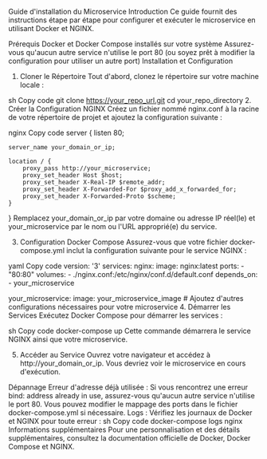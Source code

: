 Guide d'installation du Microservice
Introduction
Ce guide fournit des instructions étape par étape pour configurer et exécuter le microservice en utilisant Docker et NGINX.

Prérequis
Docker et Docker Compose installés sur votre système
Assurez-vous qu'aucun autre service n'utilise le port 80 (ou soyez prêt à modifier la configuration pour utiliser un autre port)
Installation et Configuration
1. Cloner le Répertoire
Tout d'abord, clonez le répertoire sur votre machine locale :

sh
Copy code
git clone https://your_repo_url.git
cd your_repo_directory
2. Créer la Configuration NGINX
Créez un fichier nommé nginx.conf à la racine de votre répertoire de projet et ajoutez la configuration suivante :

nginx
Copy code
server {
    listen 80;

    server_name your_domain_or_ip;

    location / {
        proxy_pass http://your_microservice;
        proxy_set_header Host $host;
        proxy_set_header X-Real-IP $remote_addr;
        proxy_set_header X-Forwarded-For $proxy_add_x_forwarded_for;
        proxy_set_header X-Forwarded-Proto $scheme;
    }
}
Remplacez your_domain_or_ip par votre domaine ou adresse IP réel(le) et your_microservice par le nom ou l'URL approprié(e) du service.

3. Configuration Docker Compose
Assurez-vous que votre fichier docker-compose.yml inclut la configuration suivante pour le service NGINX :

yaml
Copy code
version: '3'
services:
  nginx:
    image: nginx:latest
    ports:
      - "80:80"
    volumes:
      - ./nginx.conf:/etc/nginx/conf.d/default.conf
    depends_on:
      - your_microservice

  your_microservice:
    image: your_microservice_image
    # Ajoutez d'autres configurations nécessaires pour votre microservice
4. Démarrer les Services
Exécutez Docker Compose pour démarrer les services :

sh
Copy code
docker-compose up
Cette commande démarrera le service NGINX ainsi que votre microservice.

5. Accéder au Service
Ouvrez votre navigateur et accédez à http://your_domain_or_ip. Vous devriez voir le microservice en cours d'exécution.

Dépannage
Erreur d'adresse déjà utilisée : Si vous rencontrez une erreur bind: address already in use, assurez-vous qu'aucun autre service n'utilise le port 80. Vous pouvez modifier le mappage des ports dans le fichier docker-compose.yml si nécessaire.
Logs : Vérifiez les journaux de Docker et NGINX pour toute erreur :
sh
Copy code
docker-compose logs nginx
Informations supplémentaires
Pour une personnalisation et des détails supplémentaires, consultez la documentation officielle de Docker, Docker Compose et NGINX.
